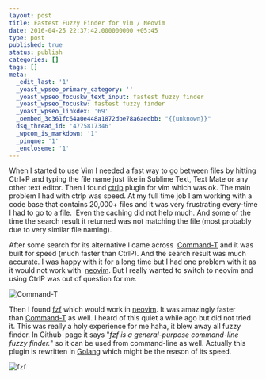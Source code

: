 ```yaml
---
layout: post
title: Fastest Fuzzy Finder for Vim / Neovim
date: 2016-04-25 22:37:42.000000000 +05:45
type: post
published: true
status: publish
categories: []
tags: []
meta:
  _edit_last: '1'
  _yoast_wpseo_primary_category: ''
  _yoast_wpseo_focuskw_text_input: fastest fuzzy finder
  _yoast_wpseo_focuskw: fastest fuzzy finder
  _yoast_wpseo_linkdex: '69'
  _oembed_3c361fc64a0e448a1872dbe78a6aedbb: "{{unknown}}"
  dsq_thread_id: '4775817346'
  _wpcom_is_markdown: '1'
  _pingme: '1'
  _encloseme: '1'
---
```

When I started to use Vim I needed a fast way to go between files by hitting Ctrl+P and typing the file name just like in Sublime Text, Text Mate or any other text editor. Then I found [ctrlp](https://github.com/ctrlpvim/ctrlp.vim) plugin for vim which was ok. The main problem I had with ctrlp was speed. At my full time job I am working with a code base that contains 20,000+ files and it was very frustrating every-time I had to go to a file.  Even the caching did not help much. And some of the time the search result it returned was not matching the file (most probably due to very similar file naming).

After some search for its alternative I came across  [Command-T](https://github.com/wincent/command-t) and it was built for speed (much faster than CtrlP). And the search result was much accurate. I was happy with it for a long time but I had one problem with it as it would not work with  [neovim](https://neovim.io/). But I really wanted to switch to neovim and using CtrlP was out of question for me.

![Command-T](https://raw.githubusercontent.com/wincent/command-t/media/command-t.gif)

Then I found [fzf](https://github.com/junegunn/fzf) which would work in [neovim](https://neovim.io/). It was amazingly faster than [Command-T](https://github.com/wincent/command-t) as well. I heard of this quiet a while ago but did not tried it. This was really a holy experience for me haha, it blew away all fuzzy finder. In Github  page it says "*fzf is a general-purpose command-line fuzzy finder.*" so it can be used from command-line as well. Actually this plugin is rewritten in [Golang](https://golang.org/) which might be the reason of its speed.

![fzf](https://camo.githubusercontent.com/0b07def9e05309281212369b118fcf9b9fc7948e/68747470733a2f2f7261772e6769746875622e636f6d2f6a756e6567756e6e2f692f6d61737465722f667a662e676966)
